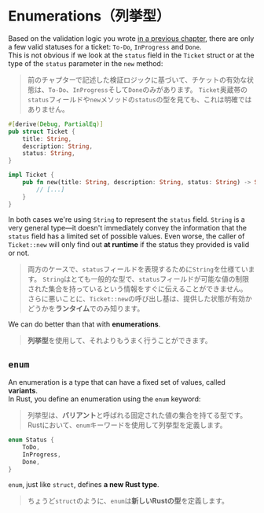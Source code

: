 # Enumerations（列挙型）

Based on the validation logic you wrote [in a previous chapter](../03_ticket_v1/02_validation.md),
there are only a few valid statuses for a ticket: `To-Do`, `InProgress` and `Done`.\
This is not obvious if we look at the `status` field in the `Ticket` struct or at the type of the `status`
parameter in the `new` method:

> 前のチャプターで記述した検証ロジックに基づいて、チケットの有効な状態は、`To-Do`、`InProgress`そして`Done`のみがあります。
> `Ticket`奥蔵帯の`status`フィールドや`new`メソッドの`status`の型を見ても、これは明確ではありません。

```rust
#[derive(Debug, PartialEq)]
pub struct Ticket {
    title: String,
    description: String,
    status: String,
}

impl Ticket {
    pub fn new(title: String, description: String, status: String) -> Self {
        // [...]
    }
}
```

In both cases we're using `String` to represent the `status` field.
`String` is a very general type—it doesn't immediately convey the information that the `status` field
has a limited set of possible values. Even worse, the caller of `Ticket::new` will only find out **at runtime**
if the status they provided is valid or not.

> 両方のケースで、`status`フィールドを表現するために`String`を仕様ています。
> `String`はとても一般的な型で、`status`フィールドが可能な値の制限された集合を持っているという情報をすぐに伝えることができません。
> さらに悪いことに、`Ticket::new`の呼び出し基は、提供した状態が有効かどうかを**ランタイム**でのみ知ります。

We can do better than that with **enumerations**.

> **列挙型**を使用して、それよりもうまく行うことができます。

## `enum`

An enumeration is a type that can have a fixed set of values, called **variants**.\
In Rust, you define an enumeration using the `enum` keyword:

> 列挙型は、**バリアント**と呼ばれる固定された値の集合を持てる型です。
> Rustにおいて、`enum`キーワードを使用して列挙型を定義します。

```rust
enum Status {
    ToDo,
    InProgress,
    Done,
}
```

`enum`, just like `struct`, defines **a new Rust type**.

> ちょうど`struct`のように、`enum`は**新しいRustの型**を定義します。
